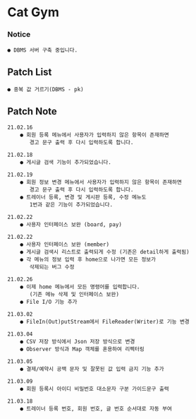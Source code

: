 # Cat Gym

### Notice
    ● DBMS 서버 구축 중입니다.

## Patch List
    ● 중복 값 거르기(DBMS - pk)

## Patch Note
    21.02.16
        ● 회원 등록 메뉴에서 사용자가 입력하지 않은 항목이 존재하면
           경고 문구 출력 후 다시 입력하도록 합니다.

    21.02.18
        ● 게시글 검색 기능이 추가되었습니다.
    
    21.02.19
        ● 회원 정보 변경 메뉴에서 사용자가 입력하지 않은 항목이 존재하면
           경고 문구 출력 후 다시 입력하도록 합니다.
        ● 트레이너 등록, 변경 및 게시판 등록, 수정 메뉴도
           1번과 같은 기능이 추가되었습니다.
    
    21.02.22
        ● 사용자 인터페이스 보완 (board, pay)

    21.02.22
        ● 사용자 인터페이스 보완 (member)
        ● 게시글 검색시 리스트로 출력되게 수정 (기존은 detail하게 출력됨)
        ● 각 메뉴의 정보 입력 후 home으로 나가면 모든 정보가
           삭제되는 버그 수정
    
    21.02.26
        ● 이제 home 메뉴에서 모든 명령어를 입력합니다.
           (기존 메뉴 삭제 및 인터페이스 보완)
        ● File I/O 기능 추가

    21.03.02
        ● FileIn(Out)putStream에서 FileReader(Writer)로 기능 변경

    21.03.04
        ● CSV 저장 방식에서 Json 저장 방식으로 변경
        ● Observer 방식과 Map 객체를 혼용하여 리펙터링

    21.03.05
        ● 결제/예약시 공백 문자 및 잘못된 값 입력 금지 기능 추가
           
    21.03.09
        ● 회원 등록시 아이디 비밀번호 대소문자 구분 가이드문구 출력

    21.03.18
        ● 트레이너 등록 번호, 회원 번호, 글 번호 순서대로 자동 부여
